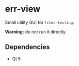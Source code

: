 # err-view

Small utility GUI for `files-testing`.

**Warning:** do not run it directly.

## Dependencies

- Qt 5

